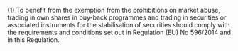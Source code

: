 (1) To benefit from the exemption from the prohibitions on market abuse, trading in own shares in buy-back programmes and trading in securities or associated instruments for the stabilisation of securities should comply with the requirements and conditions set out in Regulation (EU) No 596/2014 and in this Regulation.